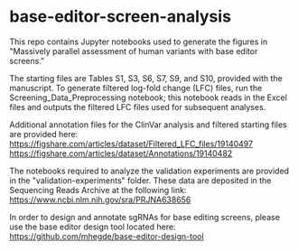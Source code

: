 # base-editor-screen-analysis

This repo contains Jupyter notebooks used to generate the figures in "Massively parallel assessment of human variants with base editor screens." 

The starting files are Tables S1, S3, S6, S7, S9, and S10, provided with the manuscript. To generate filtered log-fold change (LFC) files, run the Screening_Data_Preprocessing notebook; this notebook reads in the Excel files and outputs the filtered LFC files used for subsequent analyses.

Additional annotation files for the ClinVar analysis and filtered starting files are provided here:
https://figshare.com/articles/dataset/Filtered_LFC_files/19140497
https://figshare.com/articles/dataset/Annotations/19140482

The notebooks required to analyze the validation experiments are provided in the "validation-experiments" folder. These data are deposited in the Sequencing Reads Archive at the following link:
https://www.ncbi.nlm.nih.gov/sra/PRJNA638656

In order to design and annotate sgRNAs for base editing screens, please use the base editor design tool located here: 
https://github.com/mhegde/base-editor-design-tool
